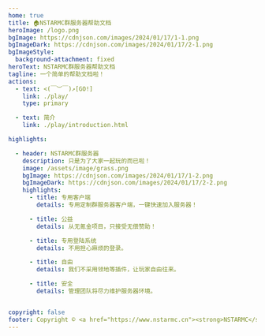 ```yaml
---
home: true
title: 🏠NSTARMC群服务器帮助文档
heroImage: /logo.png
bgImage: https://cdnjson.com/images/2024/01/17/1-1.png
bgImageDark: https://cdnjson.com/images/2024/01/17/2-1.png
bgImageStyle:
  background-attachment: fixed
heroText: NSTARMC群服务器帮助文档
tagline: 一个简单的帮助文档啦！
actions:
  - text: <(￣︶￣)↗[GO!]
    link: ./play/
    type: primary

  - text: 简介
    link: ./play/introduction.html

highlights:

  - header: NSTARMC群服务器
    description: 只是为了大家一起玩的而已啦！
    image: /assets/image/grass.png
    bgImage: https://cdnjson.com/images/2024/01/17/1-2.png
    bgImageDark: https://cdnjson.com/images/2024/01/17/2-2.png
    highlights:
      - title: 专用客户端
        details: 专用定制群服务器客户端，一键快速加入服务器！

      - title: 公益
        details: 从无氪金项目，只接受无偿赞助！

      - title: 专用登陆系统
        details: 不用担心麻烦的登录。

      - title: 自由
        details: 我们不采用领地等插件，让玩家自由往来。

      - title: 安全
        details: 管理团队将尽力维护服务器环境。


copyright: false
footer: Copyright © <a href="https://www.nstarmc.cn"><strong>NSTARMC</strong></a> 2020-2025 All Right Received.
---
```


